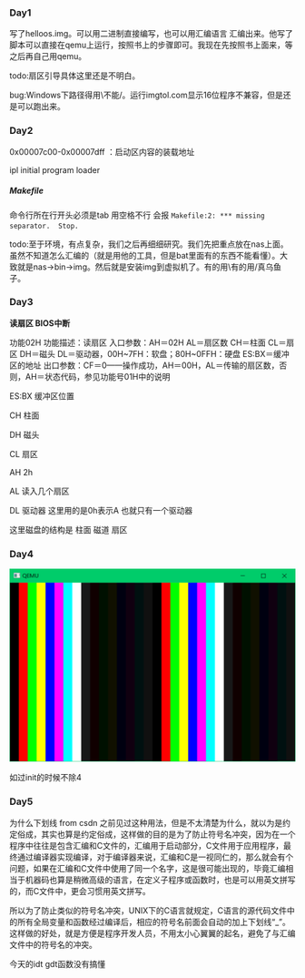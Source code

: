 ### Day1

写了helloos.img。可以用二进制直接编写，也可以用汇编语言 汇编出来。他写了脚本可以直接在qemu上运行，按照书上的步骤即可。我现在先按照书上面来，等之后再自己用qemu。

todo:扇区引导具体这里还是不明白。

bug:Windows下路径得用\不能/。运行imgtol.com显示16位程序不兼容，但是还是可以跑出来。



### Day2

0x00007c00-0x00007dff ：启动区内容的装载地址

ipl  initial program loader



##### Makefile

命令行所在行开头必须是tab 用空格不行 会报 `Makefile:2: *** missing separator.  Stop.`



todo:至于环境，有点复杂，我们之后再细细研究。我们先把重点放在nas上面。虽然不知道怎么汇编的（就是用他的工具，但是bat里面有的东西不能看懂）。大致就是nas->bin->img。然后就是安装img到虚拟机了。有的用\有的用/真乌鱼子。



### Day3

**读扇区 BIOS中断**

功能02H
功能描述：读扇区
入口参数：AH＝02H
AL＝扇区数
CH＝柱面
CL＝扇区
DH＝磁头
DL＝驱动器，00H~7FH：软盘；80H~0FFH：硬盘
ES:BX＝缓冲区的地址
出口参数：CF＝0——操作成功，AH＝00H，AL＝传输的扇区数，否则，AH＝状态代码，参见功能号01H中的说明



ES:BX 缓冲区位置

CH 柱面

DH 磁头

CL 扇区

AH 2h

AL 读入几个扇区

DL 驱动器 这里用的是0h表示A 也就只有一个驱动器



这里磁盘的结构是 柱面 磁道 扇区



### Day4

![image-20220118114856210](img/image-20220118114856210.png)

如过init的时候不除4

### Day5
为什么下划线 from csdn
 之前见过这种用法，但是不太清楚为什么，就以为是约定俗成，其实也算是约定俗成，这样做的目的是为了防止符号名冲突，因为在一个程序中往往是包含汇编和C文件的，汇编用于启动部分，C文件用于应用程序，最终通过编译器实现编译，对于编译器来说，汇编和C是一视同仁的，那么就会有个问题，如果在汇编和C文件中使用了同一个名字，这是很可能出现的，毕竟汇编相当于机器码也算是稍微高级的语言，在定义子程序或函数时，也是可以用英文拼写的，而C文件中，更会习惯用英文拼写。

所以为了防止类似的符号名冲突，UNIX下的C语言就规定，C语言的源代码文件中的所有全局变量和函数经过编译后，相应的符号名前面会自动的加上下划线“_”。这样做的好处，就是方便是程序开发人员，不用太小心翼翼的起名，避免了与汇编文件中的符号名的冲突。

今天的idt gdt函数没有搞懂